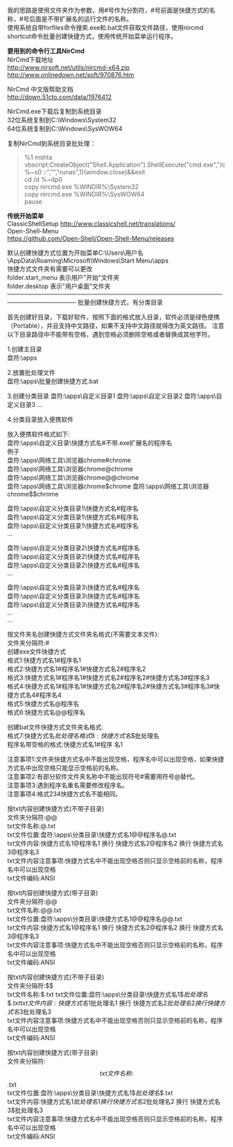 我的思路是使用文件夹作为参数，用#号作为分割符，#号前面是快捷方式的名称，#号后面是不带扩展名的运行文件的名称。  
使用系统自带forfiles命令搜索.exe和.bat文件获取文件路径，使用nircmd shortcut命令批量创建快捷方式，使用传统开始菜单运行程序。

**要用到的命令行工具NirCmd**  
NirCmd下载地址  
http://www.nirsoft.net/utils/nircmd-x64.zip
http://www.onlinedown.net/soft/970876.htm

NirCmd 中文版帮助文档  
http://down.51cto.com/data/1976412

NirCmd.exe下载后复制到系统目录  
32位系统复制到C:\Windows\System32  
64位系统复制到C:\Windows\SysWOW64

复制NirCmd到系统目录批处理：
> %1 mshta vbscript:CreateObject("Shell.Application").ShellExecute("cmd.exe","/c %~s0 ::","","runas",1)(window.close)&&exit  
> cd /d %~dp0  
> copy nircmd.exe %WINDIR%\System32  
> copy nircmd.exe %WINDIR%\SysWOW64  
> pause

**传统开始菜单**  
ClassicShellSetup
http://www.classicshell.net/translations/  
Open-Shell-Menu  
https://github.com/Open-Shell/Open-Shell-Menu/releases



默认创建快捷方式位置为开始菜单C:\Users\用户名\AppData\Roaming\Microsoft\Windows\Start Menu\apps  
快捷方式文件夹有需要可以更改  
folder.start_menu  表示用户"开始"文件夹  
folder.desktop  表示"用户桌面"文件夹  
──────────────────────────────────────────────────────────────────
批量创建快捷方式，有分类目录

首先创建好目录，下载好软件，按照下面的格式放入目录，软件必须是绿色便携（Portable），并且支持中文路径，如果不支持中文路径就得改为英文路径。
注意以下目录路径中不能带有空格，遇到空格必须删除空格或者替换成其他字符。

1.创建主目录  
盘符:\apps

2.放置批处理文件  
盘符:\apps\批量创建快捷方式.bat

3.创建分类目录
盘符:\apps\自定义目录1
盘符:\apps\自定义目录2
盘符:\apps\自定义目录3
...

4.分类目录放入便携软件

放入便携软件格式如下:  
盘符:\apps\自定义目录\快捷方式名#不带.exe扩展名的程序名  
例子  
盘符:\apps\网络工具\浏览器chrome#chrome  
盘符:\apps\网络工具\浏览器chrome@chrome  
盘符:\apps\网络工具\浏览器chrome@@chrome  
盘符:\apps\网络工具\浏览器chrome$chrome  
盘符:\apps\网络工具\浏览器chrome$$chrome  


盘符:\apps\自定义分类目录1\快捷方式名#程序名  
盘符:\apps\自定义分类目录1\快捷方式名#程序名  
盘符:\apps\自定义分类目录1\快捷方式名#程序名  
...

盘符:\apps\自定义分类目录2\快捷方式名#程序名  
盘符:\apps\自定义分类目录2\快捷方式名#程序名  
盘符:\apps\自定义分类目录2\快捷方式名#程序名  
...

盘符:\apps\自定义分类目录3\快捷方式名#程序名  
盘符:\apps\自定义分类目录3\快捷方式名#程序名  
盘符:\apps\自定义分类目录3\快捷方式名#程序名  
...  
...

按文件夹名创建快捷方式文件夹名格式(不需要文本文件):  
文件夹分隔符:#  
创建exe文件快捷方式  
格式1:快捷方式名1#程序名1  
格式2:快捷方式名1#程序名1#快捷方式名2#程序名2  
格式3:快捷方式名1#程序名1#快捷方式名2#程序名2#快捷方式名3#程序名3  
格式4:快捷方式名1#程序名1#快捷方式名2#程序名2#快捷方式名3#程序名3#快捷方式名4#程序名4  
格式5:快捷方式名@程序名  
格式6:快捷方式名@@程序名  

创建bat文件快捷方式文件夹名格式:  
格式7:快捷方式名$批处理名  
格式8:快捷方式名$$批处理名  
程序名带空格的格式:快捷方式名1#程序 名1  

注意事项1:文件夹快捷方式名中不能出现空格，程序名中可以出现空格，如果快捷方式名中出现空格只能显示空格前的名称。  
注意事项2:有部分软件文件夹名称中不能出现符号#需要用符号@替代。  
注意事项3:遇到程序名重名需要修改程序名。  
注意事项4:格式234快捷方式名不能相同。

按txt内容创建快捷方式(不带子目录)  
文件夹分隔符:@@  
txt文件名称:@.txt  
txt文件位置:盘符:\apps\分类目录\快捷方式名1@@程序名\@.txt  
txt文件内容:快捷方式名1@程序名1 换行 快捷方式名2@程序名2 换行 快捷方式名3@程序名3  
txt文件内容注意事项:快捷方式名中不能出现空格否则只显示空格前的名称，程序名中可以出现空格  
txt文件编码:ANSI

按txt内容创建快捷方式(带子目录)  
文件夹分隔符:@@  
txt文件名称:@@.txt  
txt文件位置:盘符:\apps\分类目录\快捷方式名1@@程序名\@@.txt  
txt文件内容:快捷方式名1@程序名1 换行 快捷方式名2@程序名2 换行 快捷方式名3@程序名3  
txt文件内容注意事项:快捷方式名中不能出现空格否则只显示空格前的名称，程序名中可以出现空格  
txt文件编码:ANSI  

按txt内容创建快捷方式(不带子目录)  
文件夹分隔符:$$  
txt文件名称:$.txt  
txt文件位置:盘符:\apps\分类目录\快捷方式名1$$批处理名\$.txt  
txt文件内容:快捷方式名1$批处理名1 换行 快捷方式名2$批处理名2 换行 快捷方式名3$批处理名3   
txt文件内容注意事项:快捷方式名中不能出现空格否则只显示空格前的名称，程序名中可以出现空格  
txt文件编码:ANSI

按txt内容创建快捷方式(带子目录)  
文件夹分隔符:$$  
txt文件名称:$$.txt  
txt文件位置:盘符:\apps\分类目录\快捷方式名1$$批处理名\$$.txt  
txt文件内容:快捷方式名1$批处理名1 换行 快捷方式名2$批处理名2 换行 快捷方式名3$批处理名3  
txt文件内容注意事项:快捷方式名中不能出现空格否则只显示空格前的名称，程序名中可以出现空格  
txt文件编码:ANSI